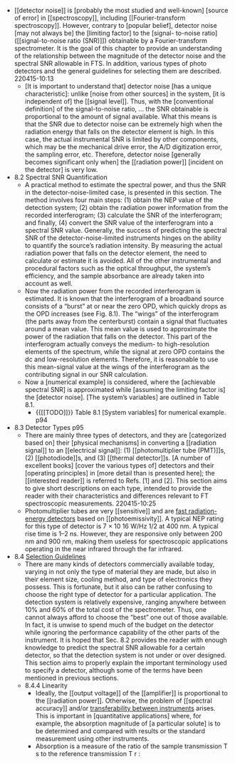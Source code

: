 - [[detector noise]] is [probably the most studied and well-known] [source of error] in [[spectroscopy]], including [[Fourier-transform spectroscopy]]. However, contrary to [popular belief], detector noise [may not always be] the [limiting factor] to the [signal- to-noise ratio]([[signal-to-noise ratio (SNR)]]) obtainable by a Fourier-transform spectrometer. It is the goal of this chapter to provide an understanding of the relationship between the magnitude of the detector noise and the spectral SNR allowable in FTS. In addition, various types of photo detectors and the general guidelines for selecting them are described.
220415-10:13
    - [It is important to understand that] detector noise [has a unique characteristic]: unlike [noise from other sources] in the system, [it is independent of] the [[signal level]]. Thus, with the [conventional definition] of the signal-to-noise ratio, ... the SNR obtainable is proportional to the amount of signal available. What this means is that the SNR due to detector noise can be extremely high when the radiation energy that falls on the detector element is high. In this case, the actual instrumental SNR is limited by other components, which may be the mechanical drive error, the A/D digitization error, the sampling error, etc. Therefore, detector noise [generally becomes significant only when] the [[radiation power]] [incident on the detector] is very low.
- 8.2 Spectral SNR Quantification
    - A practical method to estimate the spectral power, and thus the SNR in the detector-noise-limited case, is presented in this section. The method involves four main steps: (1) obtain the NEP value of the detection system; (2) obtain the radiation power information from the recorded interferogram; (3) calculate the SNR of the interferogram; and finally, (4) convert the SNR value of the interferogram into a spectral SNR value. Generally, the success of predicting the spectral SNR of the detector-noise-limited instruments hinges on the ability to quantify the source’s radiation intensity. By measuring the actual radiation power that falls on the detector element, the need to calculate or estimate it is avoided. All of the other instrumental and procedural factors such as the optical throughput, the system’s efficiency, and the sample absorbance are already taken into account as well.
    - Now the radiation power from the recorded interferogram is estimated. It is known that the interferogram of a broadband source consists of a “burst” at or near the zero OPD, which quickly drops as the OPD increases (see Fig. 8.1). The “wings” of the interferogram (the parts away from the centerburst) contain a signal that fluctuates around a mean value. This mean value is used to approximate the power of the radiation that falls on the detector. This part of the interferogram actually conveys the medium- to high-resolution elements of the spectrum, while the signal at zero OPD contains the dc and low-resolution elements. Therefore, it is reasonable to use this mean-signal value at the wings of the interferogram as the contributing signal in our SNR calculation.
    - Now a [numerical example] is considered, where the [achievable spectral SNR] is approximated while [assuming the limiting factor is] the [detector noise]. [The system’s variables] are outlined in Table 8.1.
        - {{[[TODO]]}} Table 8.1 [System variables] for numerical example.   p94
- 8.3 Detector Types p95
    - There are mainly three types of detectors, and they are [categorized based on] their [physical mechanisms] in converting a [[radiation signal]] to an [[electrical signal]]: (1) [[photomultiplier tube (PMT)]]s, (2) [[photodiode]]s, and (3) [[thermal detector]]s. [A number of excellent books] [cover the various types of] detectors and their [operating principles] in [more detail than is presented here]; the [[interested reader]] is referred to Refs. [1] and [2]. This section aims to give short descriptions on each type, intended to provide the reader with their characteristics and differences relevant to FT spectroscopic measurements.
220415-10:25
    - Photomultiplier tubes are very [[sensitive]] and are [fast radiation-energy detectors](((YfMKwHvEx))) based on [[photoemissivity]]. A typical NEP rating for this type of detector is 7 × 10 16 W/Hz 1/2 at 400 nm. A typical rise time is 1–2 ns. However, they are responsive only between 200 nm and 900 nm, making them useless for spectroscopic applications operating in the near infrared through the far infrared.
- 8.4 [Selection Guidelines](((0mwL-03Tr)))
    - There are many kinds of detectors commercially available today, varying in not only the type of material they are made, but also in their element size, cooling method, and type of electronics they possess. This is fortunate, but it also can be rather confusing to choose the right type of detector for a particular application. The detection system is relatively expensive, ranging anywhere between 10% and 60% of the total cost of the spectrometer. Thus, one cannot always afford to choose the “best” one out of those available. In fact, it is unwise to spend much of the budget on the detector while ignoring the performance capability of the other parts of the instrument. It is hoped that Sec. 8.2 provides the reader with enough knowledge to predict the spectral SNR allowable for a certain detector, so that the detection system is not under or over designed. This section aims to properly explain the important terminology used to specify a detector, although some of the terms have been mentioned in previous sections.
    - 8.4.4 Linearity
        - Ideally, the [[output voltage]] of the [[amplifier]] is proportional to the [[radiation power]]. Otherwise, the problem of [[spectral accuracy]] and/or [transferability between instruments]([[transferability]]) arises. This is important in [quantitative applications] where, for example, the absorption magnitude of [a particular solute] is to be determined and compared with results or the standard measurement using other instruments.
        - Absorption is a measure of the ratio of the sample transmission T s to the reference transmission T r :
